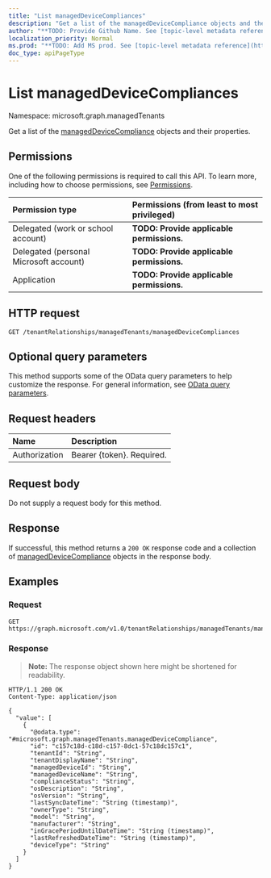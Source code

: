 ```yaml
---
title: "List managedDeviceCompliances"
description: "Get a list of the managedDeviceCompliance objects and their properties."
author: "**TODO: Provide Github Name. See [topic-level metadata reference](https://msgo.azurewebsites.net/add/document/guidelines/metadata.html#topic-level-metadata)**"
localization_priority: Normal
ms.prod: "**TODO: Add MS prod. See [topic-level metadata reference](https://msgo.azurewebsites.net/add/document/guidelines/metadata.html#topic-level-metadata)**"
doc_type: apiPageType
---
```


# List managedDeviceCompliances
Namespace: microsoft.graph.managedTenants



Get a list of the [managedDeviceCompliance](../resources/managedtenants-manageddevicecompliance.md) objects and their properties.

## Permissions
One of the following permissions is required to call this API. To learn more, including how to choose permissions, see [Permissions](/graph/permissions-reference).

|Permission type|Permissions (from least to most privileged)|
|:---|:---|
|Delegated (work or school account)|**TODO: Provide applicable permissions.**|
|Delegated (personal Microsoft account)|**TODO: Provide applicable permissions.**|
|Application|**TODO: Provide applicable permissions.**|

## HTTP request

<!-- {
  "blockType": "ignored"
}
-->
``` http
GET /tenantRelationships/managedTenants/managedDeviceCompliances
```

## Optional query parameters
This method supports some of the OData query parameters to help customize the response. For general information, see [OData query parameters](/graph/query-parameters).

## Request headers
|Name|Description|
|:---|:---|
|Authorization|Bearer {token}. Required.|

## Request body
Do not supply a request body for this method.

## Response

If successful, this method returns a `200 OK` response code and a collection of [managedDeviceCompliance](../resources/manageddevicecompliance.md) objects in the response body.

## Examples

### Request
<!-- {
  "blockType": "request",
  "name": "list_manageddevicecompliance"
}
-->
``` http
GET https://graph.microsoft.com/v1.0/tenantRelationships/managedTenants/managedDeviceCompliances
```


### Response
>**Note:** The response object shown here might be shortened for readability.
<!-- {
  "blockType": "response",
  "truncated": true,
  "@odata.type": "Collection(microsoft.graph.managedTenants.managedDeviceCompliance)"
}
-->
``` http
HTTP/1.1 200 OK
Content-Type: application/json

{
  "value": [
    {
      "@odata.type": "#microsoft.graph.managedTenants.managedDeviceCompliance",
      "id": "c157c18d-c18d-c157-8dc1-57c18dc157c1",
      "tenantId": "String",
      "tenantDisplayName": "String",
      "managedDeviceId": "String",
      "managedDeviceName": "String",
      "complianceStatus": "String",
      "osDescription": "String",
      "osVersion": "String",
      "lastSyncDateTime": "String (timestamp)",
      "ownerType": "String",
      "model": "String",
      "manufacturer": "String",
      "inGracePeriodUntilDateTime": "String (timestamp)",
      "lastRefreshedDateTime": "String (timestamp)",
      "deviceType": "String"
    }
  ]
}
```

